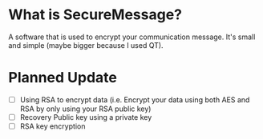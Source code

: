 # What is SecureMessage?
A software that is used to encrypt your communication message. It's small and simple (maybe bigger because I used QT).
# Planned Update
- [ ] Using RSA to encrypt data (i.e. Encrypt your data using both AES and RSA by only using your RSA public key)
- [ ] Recovery Public key using a private key
- [ ] RSA key encryption
